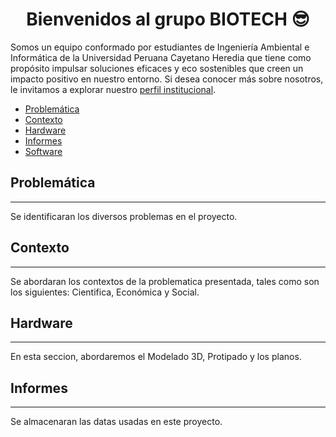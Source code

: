 <h1 align="center">Bienvenidos al grupo BIOTECH 😎</h1>

Somos un equipo conformado por estudiantes de Ingeniería Ambiental e Informática de la Universidad Peruana Cayetano Heredia que tiene como propósito impulsar soluciones eficaces y eco sostenibles que creen un impacto positivo en nuestro entorno.
Si desea conocer más sobre nosotros, le invitamos a explorar nuestro
<a href="https://github.com/stephany-toribio/Repositorio-BioTech/blob/main/FdD/Entregables/sobre_nosotros.md" target="_blank">perfil institucional</a>.

- [Problemática](#problemática)
- [Contexto](#contexto)
- [Hardware](#hardware)
- [Informes](#informes)
- [Software](#software)

## Problemática
---
Se identificaran los diversos problemas en el proyecto.

## Contexto
---
Se abordaran los contextos de la problematica presentada, tales como son los siguientes: Cientifica, Económica y Social.

## Hardware
---
En esta seccion, abordaremos el Modelado 3D, Protipado y los planos.

## Informes
---
Se almacenaran las datas usadas en este proyecto.
